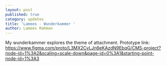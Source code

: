```yaml
---
layout: post
published: true
category: updates
title: 'Lamees - Wunderkammer '
author: Lamees Rahman
---
```


My wunderkammer explores the theme of attachment. Prototype link: 
https://www.figma.com/proto/L3MX2CvLJn6eKAzdN9EbqG/CMS-project?node-id=1%3A2&scaling=scale-down&page-id=0%3A1&starting-point-node-id=1%3A3